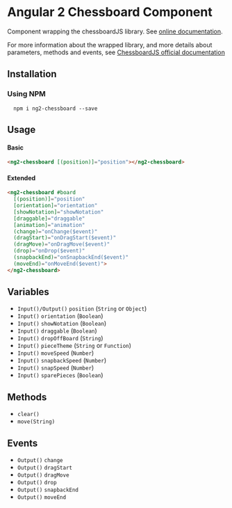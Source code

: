 # Angular 2 Chessboard Component

Component wrapping the chessboardJS library. See [online documentation](https://loicmarie.github.io/ng2-chessboard/).

For more information about the wrapped library, and more details about parameters, methods and events, see [ChessboardJS official documentation](http://chessboardjs.com)

## Installation

### Using NPM
```
  npm i ng2-chessboard --save
```

## Usage

#### Basic
```html
<ng2-chessboard [(position)]="position"></ng2-chessboard>
```

#### Extended
```html
<ng2-chessboard #board
  [(position)]="position"
  [orientation]="orientation"
  [showNotation]="showNotation"
  [draggable]="draggable"
  [animation]="animation"
  (change)="onChange($event)"
  (dragStart)="onDragStart($event)"
  (dragMove)="onDragMove($event)"
  (drop)="onDrop($event)"
  (snapbackEnd)="onSnapbackEnd($event)"
  (moveEnd)="onMoveEnd($event)">
</ng2-chessboard>
```

## Variables
* `Input()/Output()` `position` (`String` or `Object`)
* `Input()` `orientation` (`Boolean`)
* `Input()` `showNotation` (`Boolean`)
* `Input()` `draggable` (`Boolean`)
* `Input()` `dropOffBoard` (`String`)
* `Input()` `pieceTheme` (`String` or `Function`)
* `Input()` `moveSpeed` (`Number`)
* `Input()` `snapbackSpeed` (`Number`)
* `Input()` `snapSpeed` (`Number`)
* `Input()` `sparePieces` (`Boolean`)

## Methods

* `clear()`
* `move(String)`

## Events
* `Output()` `change`
* `Output()` `dragStart`
* `Output()` `dragMove`
* `Output()` `drop`
* `Output()` `snapbackEnd`
* `Output()` `moveEnd`
